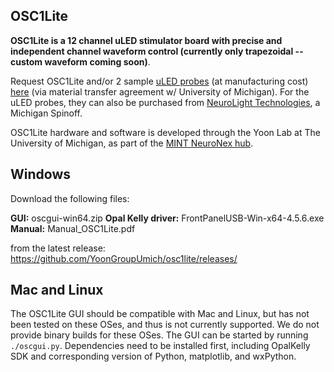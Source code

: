 ## OSC1Lite
**OSC1Lite is a 12 channel uLED stimulator board with precise and independent channel waveform control (currently only trapezoidal --custom waveform coming soon)**. 

Request OSC1Lite and/or 2 sample [uLED probes](http://mint.engin.umich.edu/wp-content/uploads/sites/327/2019/08/PassiveOptoGen1Datasheet_V2.0.pdf) (at manufacturing cost) [here](https://form.jotform.com/82275611836157) (via material transfer agreement w/ University of Michigan). For the uLED probes, they can also be purchased from [NeuroLight Technologies](https://neurolighttech.com/), a Michigan Spinoff.

OSC1Lite hardware and software is developed through the Yoon Lab at The University of Michigan, as part of the [MINT NeuroNex hub]([https://mint.engin.umich.edu/technology-platforms/#optoelectrodes](https://mint.engin.umich.edu/technology-platforms/#optoelectrodes)). 
## Windows
Download the following files:

**GUI:** oscgui-win64.zip
**Opal Kelly driver:** FrontPanelUSB-Win-x64-4.5.6.exe
**Manual:** Manual_OSC1Lite.pdf

from the latest release:
https://github.com/YoonGroupUmich/osc1lite/releases/
## Mac and Linux
The OSC1Lite GUI should be compatible with Mac and Linux, but has not been tested on these OSes, and thus is not currently supported. We do not provide binary builds for these OSes.
The GUI can be started by running `./oscgui.py`. Dependencies need to be installed first, including OpalKelly SDK and corresponding version of Python, matplotlib, and wxPython.
